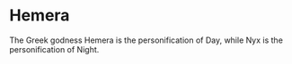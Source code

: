 # Hemera

The Greek godness Hemera is the personification of Day, while Nyx is the personification of Night.
